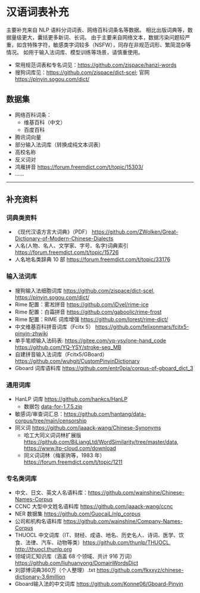# 汉语词表补充

主要补充来自 NLP 语料分词词表、网络百科词条名等数据。
相比出版词典等，数据量级更大，囊括更多新词、长词。
由于主要来自网络文本，数据污染问题较严重，如含特殊字符，敏感类字词较多（NSFW），同存在非规范词形、繁简混杂等情况。
如用于输入法词库、模型训练等场景，请慎重使用。

- 常用规范词表和专名词见：<https://github.com/zispace/hanzi-words>
- 搜狗词库见：<https://github.com/zispace/dict-scel>; 官网<https://pinyin.sogou.com/dict/>

## 数据集

- 网络百科词条：
  - 维基百科（中文）
  - 百度百科
- 腾讯词向量
- 部分输入法词库（转换成纯文本词表）
- 高校名称
- 反义词对
- 鸿雁拼音 <https://forum.freemdict.com/t/topic/15303/>
- ……

---

## 补充资料

### 词典类资料

- 《现代汉语方言大词典》（PDF） <https://github.com/ZWolken/Great-Dictionary-of-Modern-Chinese-Dialects>
- 人名(人物、名人、文学家、字号、名字)词典索引 https://forum.freemdict.com/t/topic/15726
- 人名地名类辞典 10 部 https://forum.freemdict.com/t/topic/33176

### 输入法词库

- 搜狗输入法细胞词库 <https://github.com/zispace/dict-scel>, <https://pinyin.sogou.com/dict/>
- Rime 配置：雾凇拼音 https://github.com/iDvel/rime-ice
- Rime 配置：白霜拼音 https://github.com/gaboolic/rime-frost
- Rime 配置：RIME 词库增强 https://github.com/Iorest/rime-dict/
- 中文维基百科拼音词库（Fcitx 5） https://github.com/felixonmars/fcitx5-pinyin-zhwiki
- 单手笔顺输入法码表: <https://gitee.com/yq-ysy/one-hand_code> <https://github.com/YQ-YSY/stroke-seq_MB>
- 自建拼音输入法词库（Fcitx5/GBoard） https://github.com/wuhgit/CustomPinyinDictionary
- Gboard 词库语料库 https://github.com/entr0pia/corpus-of-gboard_dict_3

### 通用词库

- HanLP 词库 https://github.com/hankcs/HanLP
  - 数据包 [data-for-1.7.5.zip](https://file.hankcs.com/hanlp/data-for-1.7.5.zip)
- 敏感词/审查词汇总：https://github.com/hantang/data-corpus/tree/main/censorship
- 同义词 https://github.com/jaaack-wang/Chinese-Synonyms
  - 哈工大同义词词林扩展版 https://github.com/BiLiangLtd/WordSimilarity/tree/master/data, https://www.ltp-cloud.com/download
  - 同义词词林（梅家驹等，1983 年） https://forum.freemdict.com/t/topic/1211

### 专名类词库

- 中文、日文、英文人名语料库：https://github.com/wainshine/Chinese-Names-Corpus
- CCNC 大型中文姓名语料库 https://github.com/jaaack-wang/ccnc
- NER 数据集 https://github.com/GuocaiL/nlp_corpus
- 公司和机构名语料库 https://github.com/wainshine/Company-Names-Corpus
- THUOCL 中文词库（IT、财经、成语、地名、历史名人、诗词、医学、饮食、法律、汽车、动物等类）https://github.com/thunlp/THUOCL, http://thuocl.thunlp.org
- 领域词汇知识库（涵盖 68 个领域、共计 916 万词） https://github.com/liuhuanyong/DomainWordsDict
- 刘邵博词典360万（个人整理）.txt https://github.com/fkxxyz/chinese-dictionary-3.6million
- Gboard输入法的中文词库 https://github.com/Konne06/Gboard-Pinyin
